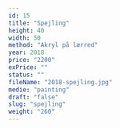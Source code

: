 ```yaml
---
id: 15
title: "Spejling"
height: 40
width: 50
method: "Akryl på lærred"
year: 2018
price: "2200"
exPrice: ""
status: ""
fileName: "2018-spejling.jpg"
medie: "painting"
draft: "false"
slug: "spejling"
weight: "260"
---
```

